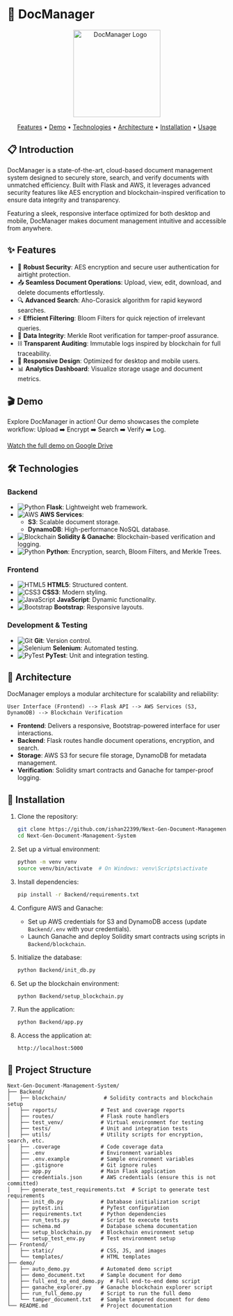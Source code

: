 # 📄 DocManager

<p align="center">
  <img src="https://user-images.githubusercontent.com/69488528/236614389-9b7b6e5f-eda3-4e22-a73c-4c5c4faff6d7.png" alt="DocManager Logo" width="200">
</p>

<p align="center">
  <a href="#features">Features</a> •
  <a href="#demo">Demo</a> •
  <a href="#technologies">Technologies</a> •
  <a href="#architecture">Architecture</a> •
  <a href="#installation">Installation</a> •
  <a href="#usage">Usage</a>
</p>

## 📋 Introduction

DocManager is a state-of-the-art, cloud-based document management system designed to securely store, search, and verify documents with unmatched efficiency. Built with Flask and AWS, it leverages advanced security features like AES encryption and blockchain-inspired verification to ensure data integrity and transparency.

Featuring a sleek, responsive interface optimized for both desktop and mobile, DocManager makes document management intuitive and accessible from anywhere.

## ✨ Features <a name="features"></a>

- 🔐 **Robust Security**: AES encryption and secure user authentication for airtight protection.
- 📤 **Seamless Document Operations**: Upload, view, edit, download, and delete documents effortlessly.
- 🔍 **Advanced Search**: Aho-Corasick algorithm for rapid keyword searches.
- ⚡ **Efficient Filtering**: Bloom Filters for quick rejection of irrelevant queries.
- 🌳 **Data Integrity**: Merkle Root verification for tamper-proof assurance.
- ⛓️ **Transparent Auditing**: Immutable logs inspired by blockchain for full traceability.
- 📱 **Responsive Design**: Optimized for desktop and mobile users.
- 📊 **Analytics Dashboard**: Visualize storage usage and document metrics.

## 🎬 Demo <a name="demo"></a>

Explore DocManager in action! Our demo showcases the complete workflow: Upload ➡️ Encrypt ➡️ Search ➡️ Verify ➡️ Log.

[Watch the full demo on Google Drive](https://drive.google.com/your-demo-link)

## 🛠️ Technologies <a name="technologies"></a>

### Backend
- ![Python](https://img.shields.io/badge/Python-3776AB?style-for-the-badge&logo=python&logoColor=white) **Flask**: Lightweight web framework.
- ![AWS](https://img.shields.io/badge/AWS-232F3E?style-for-the-badge&logo=amazon-aws&logoColor=white) **AWS Services**:
  - **S3**: Scalable document storage.
  - **DynamoDB**: High-performance NoSQL database.
- ![Blockchain](https://img.shields.io/badge/Blockchain-121D33?style-for-the-badge&logo=ethereum&logoColor=white) **Solidity & Ganache**: Blockchain-based verification and logging.
- ![Python](https://img.shields.io/badge/Python-3776AB?style-for-the-badge&logo=python&logoColor=white) **Python**: Encryption, search, Bloom Filters, and Merkle Trees.

### Frontend
- ![HTML5](https://img.shields.io/badge/HTML5-E34F26?style-for-the-badge&logo=html5&logoColor=white) **HTML5**: Structured content.
- ![CSS3](https://img.shields.io/badge/CSS3-1572B6?style-for-the-badge&logo=css3&logoColor=white) **CSS3**: Modern styling.
- ![JavaScript](https://img.shields.io/badge/JavaScript-F7DF1E?style-for-the-badge&logo=javascript&logoColor=black) **JavaScript**: Dynamic functionality.
- ![Bootstrap](https://img.shields.io/badge/Bootstrap-7952B3?style-for-the-badge&logo=bootstrap&logoColor=white) **Bootstrap**: Responsive layouts.

### Development & Testing
- ![Git](https://img.shields.io/badge/Git-F05032?style-for-the-badge&logo=git&logoColor=white) **Git**: Version control.
- ![Selenium](https://img.shields.io/badge/Selenium-43B02A?style-for-the-badge&logo=selenium&logoColor=white) **Selenium**: Automated testing.
- ![PyTest](https://img.shields.io/badge/PyTest-0A9EDC?style-for-the-badge&logo=pytest&logoColor=white) **PyTest**: Unit and integration testing.

## 📐 Architecture <a name="architecture"></a>

DocManager employs a modular architecture for scalability and reliability:

```
User Interface (Frontend) --> Flask API --> AWS Services (S3, DynamoDB) --> Blockchain Verification
```

- **Frontend**: Delivers a responsive, Bootstrap-powered interface for user interactions.
- **Backend**: Flask routes handle document operations, encryption, and search.
- **Storage**: AWS S3 for secure file storage, DynamoDB for metadata management.
- **Verification**: Solidity smart contracts and Ganache for tamper-proof logging.

## 🚀 Installation <a name="installation"></a>

1. Clone the repository:
   ```bash
   git clone https://github.com/ishan22399/Next-Gen-Document-Management-System.git
   cd Next-Gen-Document-Management-System
   ```

2. Set up a virtual environment:
   ```bash
   python -m venv venv
   source venv/bin/activate  # On Windows: venv\Scripts\activate
   ```

3. Install dependencies:
   ```bash
   pip install -r Backend/requirements.txt
   ```

4. Configure AWS and Ganache:
   - Set up AWS credentials for S3 and DynamoDB access (update `Backend/.env` with your credentials).
   - Launch Ganache and deploy Solidity smart contracts using scripts in `Backend/blockchain`.

5. Initialize the database:
   ```bash
   python Backend/init_db.py
   ```

6. Set up the blockchain environment:
   ```bash
   python Backend/setup_blockchain.py
   ```

7. Run the application:
   ```bash
   python Backend/app.py
   ```

8. Access the application at:
   ```
   http://localhost:5000
   ```

## 📂 Project Structure <a name="usage"></a>

```
Next-Gen-Document-Management-System/
├── Backend/
│   ├── blockchain/            # Solidity contracts and blockchain setup
│   ├── reports/              # Test and coverage reports
│   ├── routes/               # Flask route handlers
│   ├── test_venv/            # Virtual environment for testing
│   ├── tests/                # Unit and integration tests
│   ├── utils/                # Utility scripts for encryption, search, etc.
│   ├── .coverage             # Code coverage data
│   ├── .env                  # Environment variables
│   ├── .env.example          # Sample environment variables
│   ├── .gitignore            # Git ignore rules
│   ├── app.py                # Main Flask application
│   ├── credentials.json      # AWS credentials (ensure this is not committed)
│   ├── generate_test_requirements.txt  # Script to generate test requirements
│   ├── init_db.py            # Database initialization script
│   ├── pytest.ini            # PyTest configuration
│   ├── requirements.txt      # Python dependencies
│   ├── run_tests.py          # Script to execute tests
│   ├── schema.md             # Database schema documentation
│   ├── setup_blockchain.py   # Blockchain environment setup
│   └── setup_test_env.py     # Test environment setup
├── Frontend/
│   ├── static/               # CSS, JS, and images
│   └── templates/            # HTML templates
├── demo/
│   ├── auto_demo.py          # Automated demo script
│   ├── demo_document.txt     # Sample document for demo
│   ├── full_end_to_end_demo.py  # Full end-to-end demo script
│   ├── ganache_explorer.py   # Ganache blockchain explorer script
│   ├── run_full_demo.py      # Script to run the full demo
│   └── tamper_document.txt   # Sample tampered document for demo
└── README.md                 # Project documentation
```
